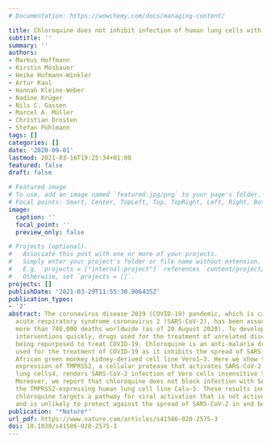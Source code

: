 ```yaml
---
# Documentation: https://wowchemy.com/docs/managing-content/

title: Chloroquine does not inhibit infection of human lung cells with SARS-CoV-2
subtitle: ''
summary: ''
authors:
- Markus Hoffmann
- Kirstin Mösbauer
- Heike Hofmann-Winkler
- Artur Kaul
- Hannah Kleine-Weber
- Nadine Krüger
- Nils C. Gassen
- Marcel A. Müller
- Christian Drosten
- Stefan Pöhlmann
tags: []
categories: []
date: '2020-09-01'
lastmod: 2021-03-16T19:25:34+01:00
featured: false
draft: false

# Featured image
# To use, add an image named `featured.jpg/png` to your page's folder.
# Focal points: Smart, Center, TopLeft, Top, TopRight, Left, Right, BottomLeft, Bottom, BottomRight.
image:
  caption: ''
  focal_point: ''
  preview_only: false

# Projects (optional).
#   Associate this post with one or more of your projects.
#   Simply enter your project's folder or file name without extension.
#   E.g. `projects = ["internal-project"]` references `content/project/deep-learning/index.md`.
#   Otherwise, set `projects = []`.
projects: []
publishDate: '2021-03-29T11:55:30.906435Z'
publication_types:
- '2'
abstract: The coronavirus disease 2019 (COVID-19) pandemic, which is caused by severe
  acute respiratory syndrome coronavirus 2 (SARS-CoV-2), has been associated with
  more than 780,000 deaths worldwide (as of 20 August 2020). To develop antiviral
  interventions quickly, drugs used for the treatment of unrelated diseases are currently
  being repurposed to treat COVID-19. Chloroquine is an anti-malaria drug that is
  used for the treatment of COVID-19 as it inhibits the spread of SARS-CoV-2 in the
  African green monkey kidney-derived cell line Vero1–3. Here we show that engineered
  expression of TMPRSS2, a cellular protease that activates SARS-CoV-2 for entry into
  lung cells4, renders SARS-CoV-2 infection of Vero cells insensitive to chloroquine.
  Moreover, we report that chloroquine does not block infection with SARS-CoV-2 in
  the TMPRSS2-expressing human lung cell line Calu-3. These results indicate that
  chloroquine targets a pathway for viral activation that is not active in lung cells
  and is unlikely to protect against the spread of SARS-CoV-2 in and between patients.
publication: '*Nature*'
url_pdf: https://www.nature.com/articles/s41586-020-2575-3
doi: 10.1038/s41586-020-2575-3
---
```

